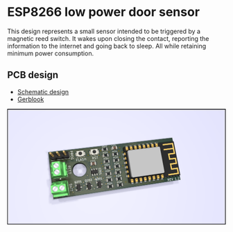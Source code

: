 # ESP8266 low power door sensor

This design represents a small sensor intended to be triggered by a magnetic reed switch. It wakes upon closing the contact, reporting the information to the internet and going back to sleep. All while retaining minimum power consumption.

## PCB design

- [Schematic design](pcb/schematic/Door.pdf)
- [Gerblook](http://gerblook.org/pcb/ystvpxL37dVEFK4SQLsg35)

[![PCB](pcb.png)](pcb.png)


